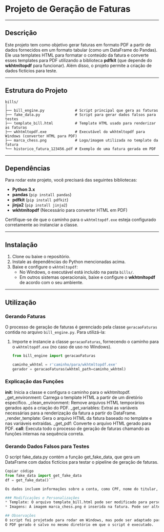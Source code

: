 # Projeto de Geração de Faturas

---

## Descrição

Este projeto tem como objetivo gerar faturas em formato PDF a partir de dados fornecidos em um formato tabular (como um DataFrame do Pandas). Ele usa templates HTML para formatar o conteúdo da fatura e converte esses templates para PDF utilizando a biblioteca **pdfkit** (que depende do **wkhtmltopdf** para funcionar). Além disso, o projeto permite a criação de dados fictícios para teste.

---

## Estrutura do Projeto
```
bills/
│
├── bill_engine.py              # Script principal que gera as faturas
├── fake_data.py                # Script para gerar dados falsos para testes
├── template_bill.html          # Template HTML usado para renderizar as faturas
├── wkhtmltopdf.exe             # Executável do wkhtmltopdf para Windows (converter HTML para PDF)
├── marca_chess.png             # Logo/imagem utilizada no template da fatura
└── historico_fatura_123456.pdf # Exemplo de uma fatura gerada em PDF
```

---

## Dependências

Para rodar este projeto, você precisará das seguintes bibliotecas:

- **Python 3.x**
- **pandas** (`pip install pandas`)
- **pdfkit** (`pip install pdfkit`)
- **jinja2** (`pip install jinja2`)
- **wkhtmltopdf** (Necessário para converter HTML em PDF)

Certifique-se de que o caminho para o `wkhtmltopdf.exe` esteja configurado corretamente ao instanciar a classe.

---

## Instalação

1. Clone ou baixe o repositório.
2. Instale as dependências do Python mencionadas acima.
3. Baixe e configure o `wkhtmltopdf`:
   - No Windows, o executável está incluído na pasta `bills/`.
   - Em outros sistemas operacionais, baixe e configure o **wkhtmltopdf** de acordo com o seu ambiente.

---

## Utilização

### Gerando Faturas

O processo de geração de faturas é gerenciado pela classe `geracaoFaturas` contida no arquivo `bill_engine.py`. Para utilizá-la:

1. Importe e instancie a classe `geracaoFaturas`, fornecendo o caminho para o `wkhtmltopdf.exe` (no caso de uso no Windows).
   
   ```python
   from bill_engine import geracaoFaturas
   
   caminho_wkhtml = r'caminho/para/wkhtmltopdf.exe'
   gerador = geracaoFaturas(wkhtml_path=caminho_wkhtml)
   ```


### Explicação das Funções

__init__: Inicia a classe e configura o caminho para o wkhtmltopdf.
_get_environment: Carrega o template HTML a partir de um diretório específico.
_clean_environment: Remove arquivos HTML temporários gerados após a criação do PDF.
_get_variables: Extrai as variáveis necessárias para a renderização da fatura a partir do DataFrame.
_render_template: Gera o arquivo HTML da fatura baseado no template e nas variáveis extraídas.
_get_pdf: Converte o arquivo HTML gerado para PDF.
__call__: Executa todo o processo de geração de faturas chamando as funções internas na sequência correta.


### Gerando Dados Falsos para Testes

O script fake_data.py contém a função get_fake_data, que gera um DataFrame com dados fictícios para testar o pipeline de geração de faturas.

   ```python
  Copiar código
  from fake_data import get_fake_data
  df = get_fake_data()```

Os dados incluem informações sobre a conta, como CPF, nome do titular, endereço e transações financeiras.

### Modificações e Personalizações
* Template: O arquivo template_bill.html pode ser modificado para personalizar a aparência da fatura. Este template utiliza a sintaxe do Jinja2 para preencher os dados dinâmicos.
* Imagens: A imagem marca_chess.png é inserida na fatura. Pode ser alterada conforme a necessidade.

## Observações
O script foi projetado para rodar em Windows, mas pode ser adaptado para outros sistemas operacionais alterando a forma como o caminho para o wkhtmltopdf é tratado.
O PDF gerado é salvo no mesmo diretório em que o script é executado.
